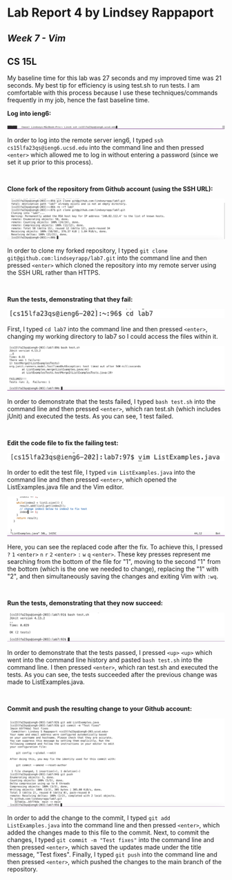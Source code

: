 # Lab Report 4 by Lindsey Rappaport

## *Week 7 - Vim*

## CS 15L

My baseline time for this lab was 27 seconds and my improved time was 21 seconds. My best tip for efficiency is using test.sh to run tests. I am comfortable with this process because I use these techniques/commands frequently in my job, hence the fast baseline time.

**Log into ieng6:** <br/>

![Image](ieng6.png) <br/>

In order to log into the remote server ieng6, I typed `ssh cs15lfa23qs@ieng6.ucsd.edu` into the command line and then pressed `<enter>` which allowed me to log in without entering a password (since we set it up prior to this process).

<br/>

**Clone fork of the repository from Github account (using the SSH URL):** <br/>

![Image](clone.png) <br/>

In order to clone my forked repository, I typed `git clone git@github.com:lindseyrapp/lab7.git` into the command line and then pressed `<enter>` which cloned the repository into my remote server using the SSH URL rather than HTTPS.

<br/>

**Run the tests, demonstrating that they fail:** <br/>

![Image](cd.png) <br/>

First, I typed `cd lab7` into the command line and then pressed `<enter>`, changing my working directory to lab7 so I could access the files within it.

![Image](fail.png) <br/>

In order to demonstrate that the tests failed, I typed `bash test.sh` into the command line and then pressed `<enter>`, which ran test.sh (which includes jUnit) and executed the tests. As you can see, 1 test failed.

<br/>

**Edit the code file to fix the failing test:** <br/>

![Image](vim.png) <br/>

In order to edit the test file, I typed `vim ListExamples.java` into the command line and then pressed `<enter>`, which opened the ListExamples.java file and the Vim editor.

![Image](replace.png) <br/>

Here, you can see the replaced code after the fix. To achieve this, I pressed `?` `1` `<enter>` `n` `r` `2` `<enter>` `:` `w` `q` `<enter>`. These key presses represent me searching from the bottom of the file for "1", moving to the second "1" from the bottom (which is the one we needed to change), replacing the "1" with "2", and then simultaneously saving the changes and exiting Vim with `:wq`.

<br/>

**Run the tests, demonstrating that they now succeed:** <br/>

![Image](pass.png) <br/>

In order to demonstrate that the tests passed, I pressed `<up>` `<up>` which went into the command line history and pasted `bash test.sh` into the command line. I then pressed `<enter>`, which ran test.sh and executed the tests. As you can see, the tests succeeded after the previous change was made to ListExamples.java.

<br/>

**Commit and push the resulting change to your Github account:** <br/>

![Image](addCommitPush.png) <br/>

In order to add the change to the commit, I typed `git add ListExamples.java` into the command line and then pressed `<enter>`, which added the changes made to this file to the commit. Next, to commit the changes, I typed `git commit -m "Test fixes"` into the command line and then pressed `<enter>`, which saved the updates made under the title message, "Test fixes". Finally, I typed `git push` into the command line and then pressed `<enter>`, which pushed the changes to the main branch of the repository.

<br/>


